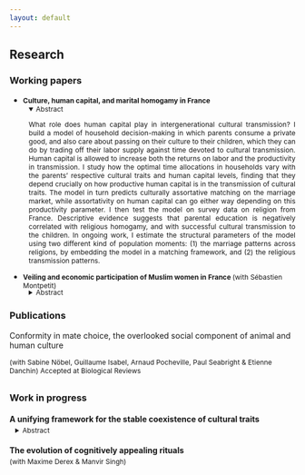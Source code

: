 ```yaml
---
layout: default
---
```


<style type="text/css">
  details { margin-left: 10px; font-size: 12px; }
  h4 + p { margin-top: -15px; }
  h4 + details { margin-top: -15px; }
  p + details { margin-top: -15px; }
  summary + p { text-align: justify; }
</style>


## Research


### Working papers

<ul>
  <li>
    <b style="font-size:12px;"> Culture, human capital, and marital homogamy in France </b>
    <details open> <summary> Abstract </summary>
    <p>
    What role does human capital play in intergenerational cultural transmission? I build a model of household decision-making in which parents consume a private good, and also care about passing on their culture to their children, which they can do by trading off their labor supply against time devoted to cultural transmission. Human capital is allowed to increase both the returns on labor and the productivity in transmission. I study how the optimal time allocations in households vary with the parents’ respective cultural traits and human capital levels, finding that they depend crucially on how productive human capital is in the transmission of cultural traits. The model in turn predicts culturally assortative matching on the marriage market, while assortativity on human capital can go either way depending on this productivity parameter. I then test the model on survey data on religion from France. Descriptive evidence suggests that parental education is negatively correlated with religious homogamy, and with successful cultural transmission to the children. In ongoing work, I estimate the structural parameters of the model using two different kind of population moments: (1) the marriage patterns across religions, by embedding the model in a matching framework, and (2) the religious transmission patterns.
    </p>
    </details>
  </li>

  <li>
    <p style="font-size:12px;">
    <b> Veiling and economic participation of Muslim women in France </b>
    (with Sébastien Montpetit)  
    </p>
    <details> <summary> Abstract </summary>
    <p>
    We investigate both theoretically and empirically the determinants of veiling among Muslim women in France, and we explore the relationship between veiling and economic participation in this population. To do so, we develop an extension of Carvalho’s economic theory of veiling. Motivated by empirical observations in the literature in social sciences, we introduce an additional motive for veiling to the existing theory. Namely, we distinguish the perception of the Islamic veil by the French secular society to that of the woman’s close community. We empirically test the predictions of this theoretical model using rich French data containing unique information on religion and religiosity. Finally, this study aims at bringing a new perspective on the potential consequences of secular policies in France.
    </p>
    </details>
  </li>
</ul>


### Publications

Conformity in mate choice, the overlooked social component of animal and human culture
<p style="font-size:12px;margin-bottom:30px;">
(with Sabine Nöbel, Guillaume Isabel, Arnaud Pocheville, Paul Seabright & Etienne Danchin)
Accepted at Biological Reviews
</p>


### Work in progress

#### A unifying framework for the stable coexistence of cultural traits
<details> <summary> Abstract </summary>
<p>
I use the canonical evolutionary model of frequency-dependent selection to develop a unifying framework for the stable coexistence of cultural traits. First, I derive general theoretical results on population dynamics for some common cases, such as random matching or linear assortative matching. In a second step, I consider several examples from the economics and biology literatures, which document and provide reasons for the stable coexistence of cultural traits. I show that these examples can be seen as particular applications of the unifying framework that I propose. Such applications provide natural extensions to the baseline framework, and illustrate its flexibility.
</p>
</details>

#### The evolution of cognitively appealing rituals
<p style="font-size:12px;">
(with Maxime Derex & Manvir Singh)
</p>





